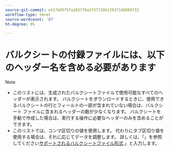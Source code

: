```yaml
---
source-git-commit: e517dd5f5fa283ff8a2f57728612937148889732
workflow-type: tm+mt
source-wordcount: '87'
ht-degree: 0%

---
```

# バルクシートの付録ファイルには、以下のヘッダー名を含める必要があります

>[!NOTE]
>
>* このリストには、生成されたバルクシートファイルで使用可能なすべてのヘッダーが表示されます。 バルクシートをダウンロードするときに、使用できるバルクシートの行とフィールドの一部が含まれていない場合は、バルクシート ファイルに含まれるヘッダーの数が少なくなります。 バルクシートを手動で作成した場合は、実行する操作に必要なヘッダーのみを含めることができます。
>* このリストでは、コンマ区切りの値を使用します。 代わりにタブ区切り値を使用する場合は、それに応じてデータを調整します。 詳しくは、「」を参照してください[サポートされるバルクシートファイル形式](/help/search-social-commerce/campaign-management/bulksheets/bulksheet-data-formats/bulksheet-file-formats.md).」と入力します。
